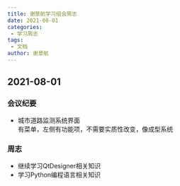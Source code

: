 ```yaml
---
title: 谢景航学习组会周志
date: 2021-08-01
categories:
 - 学习周志
tags:
 - 文档
author: 谢景航
---
```

## 2021-08-01
### 会议纪要
- 城市道路监测系统界面  
有菜单，左侧有功能项，不需要实质性改变，像成型系统  
### 周志
- 继续学习QtDesigner相关知识
- 学习Python编程语言相关知识